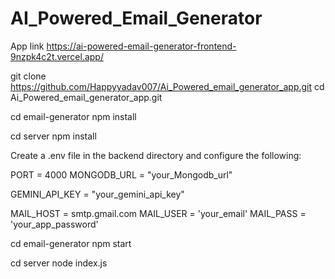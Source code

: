 ﻿# AI_Powered_Email_Generator
App link https://ai-powered-email-generator-frontend-9nzpk4c2t.vercel.app/

git clone https://github.com/Happyyadav007/Ai_Powered_email_generator_app.git
cd Ai_Powered_email_generator_app.git


cd email-generator 
npm install

cd  server
npm install

Create a .env file in the backend directory and configure the following:

PORT = 4000
MONGODB_URL = "your_Mongodb_url"

GEMINI_API_KEY = "your_gemini_api_key"

MAIL_HOST = smtp.gmail.com
MAIL_USER = 'your_email'
MAIL_PASS = 'your_app_password'


cd email-generator
npm start

cd  server
node index.js
